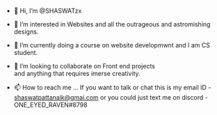 - 👋 Hi, I’m @SHASWATzx

- 👀 I’m interested in Websites and all the outrageous 
     and astromishing designs.
- 🌱 I’m currently doing a course on website developmwnt 
     and I am CS student. 
- 💞️ I’m looking to collaborate on Front end projects  
     and anything that requires imerse creativity. 
- 📫 How to reach me ...
     If you want to talk or chat this is my email ID -
     shaswatpattanaik@gmai.com
     or you could just text me on discord -
     ONE_EYED_RAVEN#8798
